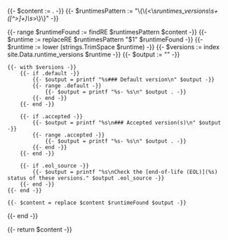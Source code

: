 {{- $content := . -}}
{{- $runtimesPattern := "\\{\\{<\\s*runtimes_versions\\s+([^>]+)\\s*>\\}\\}" -}}

{{- range $runtimeFound := findRE $runtimesPattern $content -}}
    {{- $runtime := replaceRE $runtimesPattern "$1" $runtimeFound -}}
    {{- $runtime := lower (strings.TrimSpace $runtime) -}}
    {{- $versions := index site.Data.runtime_versions $runtime -}}
    {{- $output := "" -}}

    {{- with $versions -}}
        {{- if .default -}}
            {{- $output = printf "%s### Default version\n" $output -}}
            {{- range .default -}}
                {{- $output = printf "%s- %s\n" $output . -}}
            {{- end -}}
        {{- end -}}

        {{- if .accepted -}}
            {{- $output = printf "%s\n### Accepted version(s)\n" $output -}}
            {{- range .accepted -}}
                {{- $output = printf "%s- %s\n" $output . -}}
            {{- end -}}
        {{- end -}}

        {{- if .eol_source -}}
            {{- $output = printf "%s\nCheck the [end-of-life (EOL)](%s) status of these versions." $output .eol_source -}}
        {{- end -}}
    {{- end -}}

    {{- $content = replace $content $runtimeFound $output -}}
{{- end -}}

{{- return $content -}}
